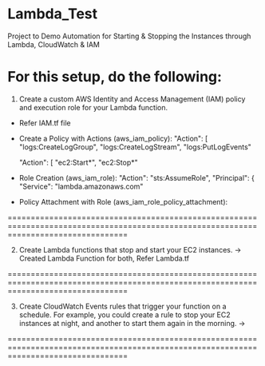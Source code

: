 # Lambda_Test
Project to Demo Automation for Starting &amp; Stopping the Instances through Lambda, CloudWatch &amp; IAM

# For this setup, do the following:

1.    Create a custom AWS Identity and Access Management (IAM) policy and execution role for your Lambda function.
* Refer IAM.tf file
* Create a Policy with Actions (aws_iam_policy):
  "Action": [
        "logs:CreateLogGroup",
        "logs:CreateLogStream",
        "logs:PutLogEvents"

  "Action": [
        "ec2:Start*",
        "ec2:Stop*"
        
* Role Creation (aws_iam_role):
"Action": "sts:AssumeRole",
      "Principal": {
        "Service": "lambda.amazonaws.com"
        
* Policy Attachment with Role (aws_iam_role_policy_attachment):

======================================================================================================================================

2.    Create Lambda functions that stop and start your EC2 instances.
->  Created Lambda Function for both, Refer Lambda.tf

======================================================================================================================================

3.    Create CloudWatch Events rules that trigger your function on a schedule. For example, you could create a rule to stop your EC2 instances at night, and another to start them again in the morning.
->  

======================================================================================================================================
